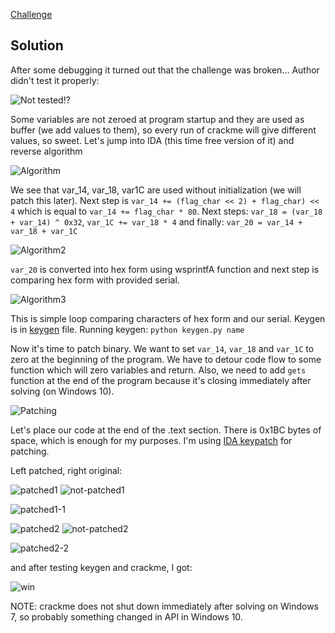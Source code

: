 [Challenge](https://crackmes.one/crackme/5ab77f5333c5d40ad448c0d8)

## Solution
After some debugging it turned out that the challenge was broken... Author didn't test it properly:

![Not tested!?](./img/not-tested-info.png)

Some variables are not zeroed at program startup and they are used as buffer (we add values to them), so every run of crackme will give different values, so sweet.
Let's jump into IDA (this time free version of it) and reverse algorithm

![Algorithm](./img/algorithm.png)

We see that var_14, var_18, var1C are used without initialization (we will patch this later). Next step is `var_14 += (flag_char << 2) + flag_char) << 4` which is equal to `var_14 += flag_char * 80`. Next steps: `var_18 = (var_18 + var_14) ^ 0x32`, `var_1C += var_18 * 4` and finally: `var_20 = var_14 + var_18 + var_1C`


![Algorithm2](./img/algorithm2.png)

`var_20` is converted into hex form using wsprintfA function and next step is comparing hex form with provided serial.

![Algorithm3](./img/algorithm3.png)

This is simple loop comparing characters of hex form and our serial. Keygen is in [keygen](./keygen.py) file. Running keygen: `python keygen.py name`

Now it's time to patch binary. We want to set `var_14`, `var_18` and `var_1C` to zero at the beginning of the program. We have to detour code flow to some function which will zero variables and return.
Also, we need to add `gets` function at the end of the program because it's closing immediately after solving (on Windows 10).

![Patching](./img/patching.png)

Let's place our code at the end of the .text section. There is 0x1BC bytes of space, which is enough for my purposes. I'm using [IDA keypatch](https://github.com/keystone-engine/keypatch) for patching.

Left patched, right original:

![patched1](./img/patched1.png) ![not-patched1](./img/not-patched1.png)

![patched1-1](./img/patched1-1.png)


![patched2](./img/patched2.png) ![not-patched2](./img/not-patched2.png)

![patched2-2](./img/patched2-2.png)


and after testing keygen and crackme, I got:

![win](./img/win.png)

NOTE: crackme does not shut down immediately after solving on Windows 7, so probably something changed in API in Windows 10.
